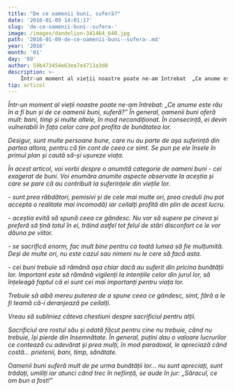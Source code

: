 ```yaml
---
title: "De ce oamenii buni, suferă?"
date: '2016-01-09 14:01:17'
slug: 'de-ce-oamenii-buni--sufera-'
image: /images/dandelion-341464_640.jpg
path: '2016-01-09-de-ce-oamenii-buni--sufera-.md'
year: '2016'
month: '01'
day: '09'
author: 59b473454e63ea7e4713a3d0
description: >-
    Într-un moment al vieții noastre poate ne-am întrebat  „Ce anume este rău în a fi bun și de ce oamenii buni, suferă?” În general, oamenii buni oferă mult  bani, timp și multe altele, în mod necondițio
tip: articol
---
```

<div class="kg-card-markdown"><p><em>Într-un moment al vieții noastre poate ne-am întrebat: „Ce anume este rău în a fi bun și de ce oamenii buni, suferă?”</em> <em>În general, oamenii buni oferă mult: bani, timp și multe altele, în mod necondiționat. În consecință, ei devin vulnerabili în fața celor care pot profita de bunătatea lor.</em></p>
<p><em>Desigur, sunt multe persoane bune, care nu au parte de așa suferință din partea altora, pentru că țin cont de ceea ce simt. Se pun </em><em>pe ele însele</em><em> în primul plan și caută să-și ușureze viața. </em></p>
<p><em>În acest articol, voi vorbi despre o anumită categorie de oameni buni - cei exagerat de buni. Voi enumăra anumite aspecte observate la aceștia și care se pare că au contribuit la suferințele din viețile lor.</em></p>
<p><em> -  sunt prea răbdători, pemisivi și de cele mai multe ori, prea creduli (nu pot accepta o realitate mai incomodă) iar ceilalți profită din plin de acest lucru.</em></p>
<p><em> - aceștia evită să spună ceea ce gândesc. Nu vor să supere pe cineva și preferă să țină totul în ei, trăind astfel tot felul de stări disconfort ce le vor dăuna pe viitor.</em> <em> </em></p>
<p><em>- se sacrifică enorm, fac mult bine pentru ca toată lumea să fie mulțumită. Deși de multe ori, nu este cazul sau nimeni nu le cere să facă asta.</em></p>
<p><em> - cei buni trebuie să rămână așa chiar dacă au suferit din pricina bunătății lor. Important este să rămână vigilenți la intențiile celor din jurul lor, să înțeleagă faptul că ei sunt cei mai importanți pentru viața lor.</em></p>
<p><em>Trebuie să aibă mereu puterea de a spune ceea ce gândesc, simt, fără a le fi teamă că-i deranjează pe ceilalți.</em></p>
<p><em>Vreau să subliniez câteva chestiuni despre sacrificiul pentru alții. </em></p>
<p><em>Sacrificiul are rostul său și odată făcut pentru cine nu trebuie, când nu trebuie, își pierde din însemnătate. </em> <em>În general, puțini dau o valoare lucrurilor ce contează cu adevărat și prea mulți, în mod paradoxal, le apreciază când costă... prietenii, bani, timp, sănătate.</em></p>
<p><em>Oamenii buni suferă mult de pe urma bunătății lor... nu sunt apreciați, sunt trădați, umiliți iar atunci când trec în neființă, se aude în jur: „Săracul, ce om bun a fost!”</em><em> </em> </p>
<p> </p>
</div>
    